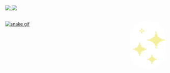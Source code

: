 <div>
  <a href="[https://github.com/polluxastre](https://github.com/polluxastre)"> 
  <img height="170em" src="https://github-readme-stats.vercel.app/api?username=polluxastre&show_icons=true&theme=radical&include_all_commits=true&count_private=true"/>
  <img height="150em" src="https://github-readme-stats.vercel.app/api/top-langs/?username=polluxastre&layout=compact&langs_count=16&theme=radical"/>
</div>
  
  <br>
  
![snake gif](https://github.com/polluxastre/polluxastre/blob/output/github-contribution-grid-snake.svg) <img align="right" alt="star-gif" height="150" style="border-radius:50px;" src="giphy.gif?width=150&height=150">
